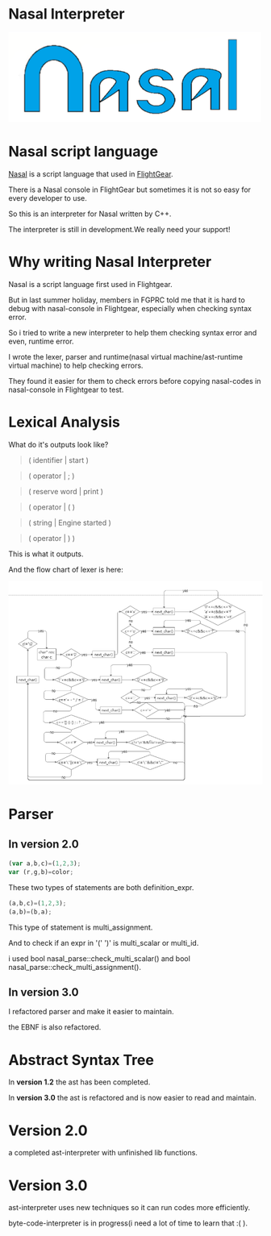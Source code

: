 # Nasal Interpreter

[![nasal_new_logo](pic/nasal.png?raw=true)](http://wiki.flightgear.org/File:Nasallogo3.png)

# Nasal script language

[Nasal](http://wiki.flightgear.org/Nasal_scripting_language) is a script language that used in [FlightGear](https://www.flightgear.org/).

There is a Nasal console in FlightGear but sometimes it is not so easy for every developer to use.

So this is an interpreter for Nasal written by C++.

The interpreter is still in development.We really need your support!

# Why writing Nasal Interpreter

Nasal is a script language first used in Flightgear.

But in last summer holiday, members in FGPRC told me that it is hard to debug with nasal-console in Flightgear, especially when checking syntax error.

So i tried to write a new interpreter to help them checking syntax error and even, runtime error.

I wrote the lexer, parser and runtime(nasal virtual machine/ast-runtime virtual machine) to help checking errors.

They found it easier for them to check errors before copying nasal-codes in nasal-console in Flightgear to test.
  
# Lexical Analysis
  
What do it's outputs look like?

> ( identifier   | start )

> ( operator     | ; )

> ( reserve word | print )

> ( operator     | ( )

> ( string       | Engine started )

> ( operator     | ) )

This is what it outputs.

And the flow chart of lexer is here:

[![nasal_lexer.png](pic/nasal_lexer.png?raw=true)](https://github.com/ValKmjolnir/Nasal-Interpreter/blob/master/pic/nasal_lexer.png)

# Parser

## In __version 2.0__
```javascript
(var a,b,c)=(1,2,3);
var (r,g,b)=color;
```
These two types of statements are both definition_expr.

```javascript
(a,b,c)=(1,2,3);
(a,b)=(b,a);
```
This type of statement is multi_assignment.

And to check if an expr in '(' ')' is multi_scalar or multi_id.

i used bool nasal_parse::check_multi_scalar() and bool nasal_parse::check_multi_assignment().

## In __version 3.0__

I refactored parser and make it easier to maintain.

the EBNF is also refactored.

# Abstract Syntax Tree

In __version 1.2__ the ast has been completed.

In __version 3.0__ the ast is refactored and is now easier to read and maintain.

# Version 2.0

a completed ast-interpreter with unfinished lib functions.

# Version 3.0

ast-interpreter uses new techniques so it can run codes more efficiently.

byte-code-interpreter is in progress(i need a lot of time to learn that :( ).
